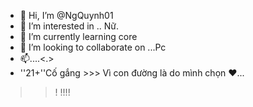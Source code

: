 - 👋 Hi, I’m @NgQuynh01
- 👀 I’m interested in .. Nữ.
- 🌱 I’m currently learning  core
- 💞️ I’m looking to collaborate on ...Pc
- 📫....<.>
- ''21+''Cố gắng >>>
Vì con đường là do mình chọn ❤️...
>>! !!!!
>>
